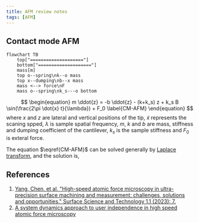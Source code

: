```yaml
---
title: AFM review notes
tags: [AFM]
---
```


## Contact mode AFM ##

```mermaid
flowchart TB
    top["===================="]
    bottom["===================="]
    mass[m]
    top o--spring\nk--o mass
    top x--dumping\nb--x mass
    mass <--> force\nF
    mass o--spring\nk_s---o bottom
```

$$
\begin{equation}
m \ddot{z} = -b \ddot{z} - (k+k_s) z + k_s B \sin(\frac{2\pi \dot{x} t}{\lambda}) + F_0
\label{CM-AFM}
\end{equation}
$$
where $x$ and $z$ are lateral and vertical positions of the tip, $\dot{x}$ represents the scaning spped, $\lambda$ is sample spatial frequency, $m$, $k$ and $b$ are mass, stiffness and dumping coefficient of the cantilever, $k_s$ is the sample stiffness and $F_0$ is exteral force.

The equation $\eqref{CM-AFM}$ can be solved generally by [Laplace transform](https://psichen.github.io/2023/09/01/solving-differential-equations-by-transform/), and the solution is,

## References ##
1. [Yang, Chen, et al. "High-speed atomic force microscopy in ultra-precision surface machining and measurement: challenges, solutions and opportunities." Surface Science and Technology 1.1 (2023): 7.](https://link.springer.com/article/10.1007/s44251-023-00006-5)
2. [A system dynamics approach to user independence in high speed atomic force microscopy](https://dspace.mit.edu/handle/1721.1/61594)
